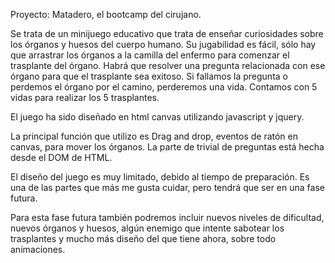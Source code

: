 Proyecto: Matadero, el bootcamp del cirujano.

Se trata de un minijuego educativo que trata de enseñar curiosidades sobre los órganos y huesos del cuerpo humano.
Su jugabilidad es fácil, sólo hay que arrastrar los órganos a la camilla del enfermo para comenzar el trasplante del órgano. Habrá que resolver una pregunta relacionada con ese órgano para que el trasplante sea exitoso. Si fallamos la pregunta o perdemos el órgano por el camino, perderemos una vida. Contamos con 5 vidas para realizar los 5 trasplantes.

El juego ha sido diseñado en html canvas utilizando javascript y jquery.

La principal función que utilizo es Drag and drop, eventos de ratón en canvas, para mover los órganos. La parte de trivial de preguntas está hecha desde el DOM de HTML.

El diseño del juego es muy limitado, debido al tiempo de preparación. Es una de las partes que más me gusta cuidar, pero tendrá que ser en una fase futura.

Para esta fase futura también podremos incluir nuevos niveles de dificultad, nuevos órganos y huesos, algún enemigo que intente sabotear los trasplantes y mucho más diseño del que tiene ahora, sobre todo animaciones.
